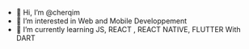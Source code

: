 - 👋 Hi, I’m @cherqim
- 👀 I’m interested in Web and Mobile Developpement
- 🌱 I’m currently learning JS, REACT , REACT NATIVE, FLUTTER With DART


